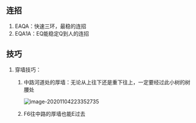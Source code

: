 ## 连招

1. EAQA：快速三环，最稳的连招
2. EQA1A：EQ能稳定Q到人的连招





## 技巧

1. 穿墙技巧：

   1. 中路河道处的厚墙：无论从上往下还是重下往上，一定要经过此小树的树腰处

      ![image-20201104223352735](C:\Users\Lch\AppData\Roaming\Typora\typora-user-images\image-20201104223352735.png)
      
   2. F6往中路的厚墙也能E过去